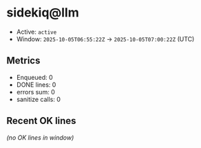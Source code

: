 # sidekiq@llm

- Active: `active`
- Window: `2025-10-05T06:55:22Z` → `2025-10-05T07:00:22Z` (UTC)

## Metrics
- Enqueued: 0
- DONE lines: 0
- errors sum: 0
- sanitize calls: 0

## Recent OK lines
_(no OK lines in window)_
